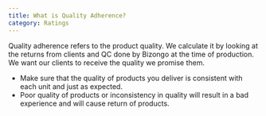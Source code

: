 ```yaml
---
title: What is Quality Adherence?
category: Ratings
---
```

Quality adherence refers to the product quality. We calculate it by looking at the returns from clients and QC done by Bizongo at the time of production. We want our clients to receive the quality we promise them. 
- Make sure that the quality of products you deliver is consistent with each unit and just as expected. 
- Poor quality of products or inconsistency in quality will result in a bad experience and will cause return of products.
